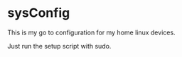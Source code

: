 # sysConfig
This is my go to configuration for my home linux devices.

Just run the setup script with sudo. 
